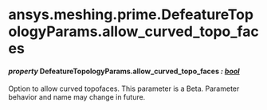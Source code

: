 # ansys.meshing.prime.DefeatureTopologyParams.allow_curved_topo_faces

#### *property* DefeatureTopologyParams.allow_curved_topo_faces *: [bool](https://docs.python.org/3.11/library/functions.html#bool)*

Option to allow curved topofaces.
This parameter is a Beta. Parameter behavior and name may change in future.

<!-- !! processed by numpydoc !! -->
